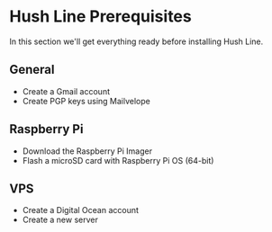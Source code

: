 # Hush Line Prerequisites 

In this section we'll get everything ready before installing Hush Line.

## General
- Create a Gmail account
- Create PGP keys using Mailvelope

## Raspberry Pi
- Download the Raspberry Pi Imager
- Flash a microSD card with Raspberry Pi OS (64-bit)

## VPS
- Create a Digital Ocean account
- Create a new server
